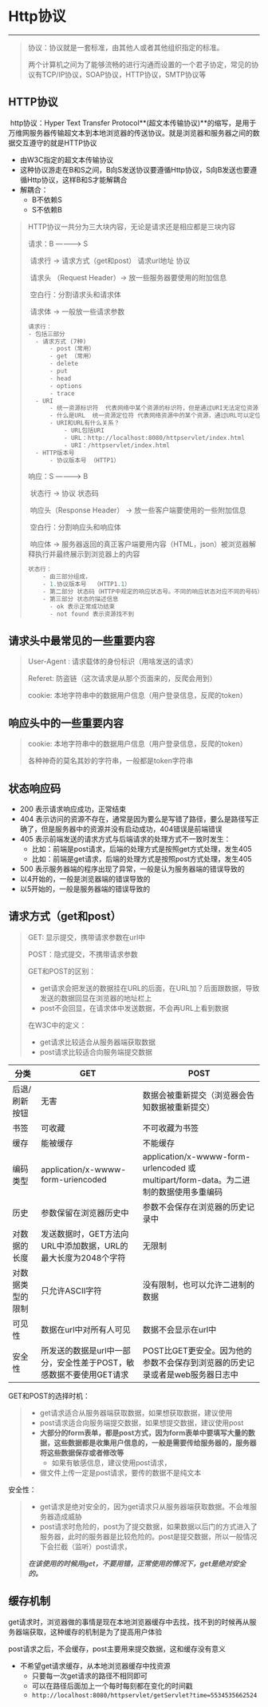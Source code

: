 # Http协议



******



> 协议：协议就是一套标准，由其他人或者其他组织指定的标准。
>
> ​			 两个计算机之间为了能够流畅的进行沟通而设置的一个君子协定，常见的协议有TCP/IP协议，SOAP协议，HTTP协议，SMTP协议等

## HTTP协议

​	http协议：Hyper Text Transfer Protocol**(超文本传输协议)**的缩写，是用于万维网服务器传输超文本到本地浏览器的传送协议。就是浏览器和服务器之间的数据交互遵守的就是HTTP协议

- 由W3C指定的超文本传输协议
- 这种协议游走在B和S之间，B向S发送协议要遵循Http协议，S向B发送也要遵循Http协议，这样B和S才能解耦合
- 解耦合：
  - B不依赖S
  - S不依赖B

> HTTP协议一共分为三大块内容，无论是请求还是相应都是三块内容
>
> 请求：B ————>  S
>
> ​	请求行 -> 请求方式（get和post） 请求url地址 协议
>
> ​	请求头 （Request Header）-> 放一些服务器要使用的附加信息
>
> ​	空白行：分割请求头和请求体
>
> ​	请求体 -> 一般放一些请求参数
>
> ```xml
> 请求行：
> - 包括三部分
> 	- 请求方式 (7种)
> 		- post（常用）
> 		- get （常用）
> 		- delete
>  		- put	
> 		- head
> 		- options
> 		- trace
> 	- URI
> 		- 统一资源标识符  代表网络中某个资源的标识符，但是通过URI无法定位资源
> 		- 什么是URL  统一资源定位符 代表网络资源中的某个资源，通过URL可以定位到资源
> 		- URI和URL有什么关系？
> 			- URL包括URI  
> 			- URL：http://localhost:8080/httpservlet/index.html
> 			- URI：/httpservlet/index.html
> 	- HTTP版本号
> 		- 协议版本号 （HTTP1）
> ```
>
> 
>
> 响应：S ————>  B
>
> ​	状态行 -> 协议 状态码
>
> ​	响应头（Response Header） -> 放一些客户端要使用的一些附加信息
>
> ​	空白行：分割响应头和响应体
>
> ​	响应体 -> 服务器返回的真正客户端要用内容（HTML，json）被浏览器解释执行并最终展示到浏览器上的内容
>
> ```java
> 状态行：
>     - 由三部分组成，
>     - 1.协议版本号  （HTTP1.1）
>     - 第二部分 状态码（HTTP中规定的响应状态号。不同的响应状态对应不同的号码）
>     - 第三部分 状态的描述信息
>     	- ok 表示正常成功结束
>     	- not found 表示资源找不到
> ```
>
> 

## 		请求头中最常见的一些重要内容

> User-Agent : 请求载体的身份标识（用啥发送的请求）
>
> Referet: 防盗链（这次请求是从那个页面来的，反爬会用到）
>
> cookie: 本地字符串中的数据用户信息（用户登录信息，反爬的token）

## 响应头中的一些重要内容

> cookie: 本地字符串中的数据用户信息（用户登录信息，反爬的token）
>
> 各种神奇的莫名其妙的字符串，一般都是token字符串

## 状态响应码

- 200 表示请求响应成功，正常结束
- 404 表示访问的资源不存在，通常是因为要么是写错了路径，要么是路径写正确了，但是服务器中的资源并没有启动成功，404错误是前端错误
- 405 表示前端发送的请求方式与后端请求的处理方式不一致时发生：
  - 比如：前端是post请求，后端的处理方式是按照get方式处理，发生405
  - 比如：前端是get请求，后端的处理方式是按照post方式处理，发生405
- 500 表示服务器端的程序出现了异常，一般是认为服务器端的错误导致的
- 以4开始的，一般是浏览器端的错误导致的
- 以5开始的，一般是服务器端的错误导致的

## 请求方式（get和post）

> GET: 显示提交，携带请求参数在url中
>
> POST：隐式提交，不携带请求参数
>
> GET和POST的区别：
>
> - get请求会把发送的数据挂在URL的后面，在URL加？后面跟数据，导致发送的数据回显在浏览器的地址栏上
> - post不会回显，在请求体中发送数据，不会再URL上看到数据
>
> 在W3C中的定义：
>
> - get请求比较适合从服务器端获取数据
> - post请求比较适合向服务端提交数据

| 分类             | GET                                                          | POST                                                         |
| ---------------- | ------------------------------------------------------------ | ------------------------------------------------------------ |
| 后退/刷新按钮    | 无害                                                         | 数据会被重新提交（浏览器会告知数据被重新提交）               |
| 书签             | 可收藏                                                       | 不可收藏为书签                                               |
| 缓存             | 能被缓存                                                     | 不能缓存                                                     |
| 编码类型         | application/x-wwww-form-uriencoded                           | application/x-wwww-form-urlencoded 或 multipart/form-data。为二进制的数据使用多重编码 |
| 历史             | 参数保留在浏览器历史中                                       | 参数不会保存在浏览器的历史记录中                             |
| 对数据的长度     | 发送数据时，GET方法向URL中添加数据，URL的最大长度为2048个字符 | 无限制                                                       |
| 对数据类型的限制 | 只允许ASCII字符                                              | 没有限制，也可以允许二进制的数据                             |
| 可见性           | 数据在url中对所有人可见                                      | 数据不会显示在url中                                          |
| 安全性           | 所发送的数据是url中一部分，安全性差于POST，敏感数据不要使用GET请求 | POST比GET更安全。因为他的参数不会保存到浏览器的历史记录或者是web服务器日志中 |

GET和POST的选择时机：

> - get请求适合从服务器端获取数据，如果想获取数据，建议使用
> - post请求适合向服务端提交数据，如果想提交数据，建议使用post
> - **大部分的form表单，都是post方式，因为form表单中要填写大量的数据，这些数据都是收集用户信息的，一般是需要传给服务器的，服务器将这些数据保存或者修改等**
>   - 如果有敏感信息，建议使用post请求，
> - 做文件上传一定是post请求，要传的数据不是纯文本

安全性：

> - get请求是绝对安全的，因为get请求只从服务器端获取数据。不会堆服务器造成威胁
> - post请求时危险的，post为了提交数据，如果数据以后门的方式进入了服务器，此时的服务器是比较危险的。post是提交数据，所以一般情况下会拦截（监听）post请求，
>
> ***在该使用的时候用get，不要用错，正常使用的情况下，get是绝对安全的。***

## 缓存机制

get请求时，浏览器做的事情是现在本地浏览器缓存中去找，找不到的时候再从服务器端获取，这种缓存的机制是为了提高用户体验

post请求之后，不会缓存，post主要用来提交数据，这和缓存没有意义

- 不希望get请求缓存，从本地浏览器缓存中找资源
  - 只要每一次get请求的路径不相同即可
  - 可以在路径后面加上一个每时每刻都在变化的时间戳
  - ```http://localhost:8080/httpservlet/getServlet?time=5534535662524```

